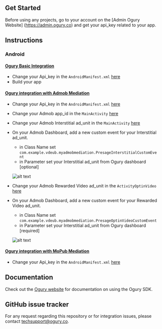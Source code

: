 ## Get Started

Before using any projects, go to your account on the [Admin Ogury Website] (https://admin.ogury.co) and get your api_key related to your app.

## Instructions

### Android

#### [Ogury Basic Integration](https://github.com/Ogury/Sample-Projects/tree/master/Android/MyApplication)
* Change your Api_key in the `AndroidManifest.xml` [here](https://github.com/Ogury/Sample-Projects/tree/master/Android/MyApplication/app/src/main/AndroidManifest.xml#L25)
* Build your app

#### [Ogury integration with Admob Mediation](https://github.com/Ogury/Sample-Projects/tree/master/Android/Admob_mediation)
* Change your Api_key in the `AndroidManifest.xml` [here](https://github.com/Ogury/Sample-Projects/tree/master/Android/Admob_mediation/app/src/main/AndroidManifest.xml#L26)
* Change your Admob app_id in the `MainActivity` [here](https://github.com/Ogury/Sample-Projects/blob/master/Android/Admob_mediation/app/src/main/java/com/example/vdeub/myadmobmediation/MainActivity.java#L35)
* Change your Admob Interstitial ad_unit in the `MainActivity` [here](https://github.com/Ogury/Sample-Projects/blob/master/Android/Admob_mediation/app/src/main/java/com/example/vdeub/myadmobmediation/MainActivity.java#L38)
* On your Admob Dashboard, add a new custom event for your Interstitial ad_unit.
	* in Class Name set `com.example.vdeub.myadmobmediation.PresageInterstitialCustomEvent`
	* in Parameter set your Interstitial ad_unit from Ogury dashboard [optional]

	![alt text](https://s3-eu-west-1.amazonaws.com/ogury-cdn/Loic-github/admob_interstitial.png)
	
* Change your Admob Rewarded Video ad_unit in the `ActivityOptinVideo` [here](https://github.com/Ogury/Sample-Projects/blob/master/Android/Admob_mediation/app/src/main/java/com/example/vdeub/myadmobmediation/ActivityOptinVideo.java#L75)
* On your Admob Dashboard, add a new custom event for your Rewarded Video ad_unit.
	* in Class Name set `com.example.vdeub.myadmobmediation.PresageOptinVideoCustomEvent`
	* in Parameter set your Interstitial ad_unit from Ogury dashboard [required]

	![alt text](https://s3-eu-west-1.amazonaws.com/ogury-cdn/Loic-github/admob_rewarded_video.png)

#### [Ogury integration with MoPub Mediation](https://github.com/Ogury/Sample-Projects/tree/master/Android/MoPub_mediation)
* Change your Api_key in the `AndroidManifest.xml` [here](https://github.com/Ogury/Sample-Projects/tree/master/Android/MoPub_mediation/app/src/main/AndroidManifest.xml#L29)

## Documentation

Check out the [Ogury website](https://admin.ogury.co) for documentation on using the Ogury SDK.

## GitHub issue tracker

For any request regarding this repository or for integration issues, please contact techsupport@ogury.co.

